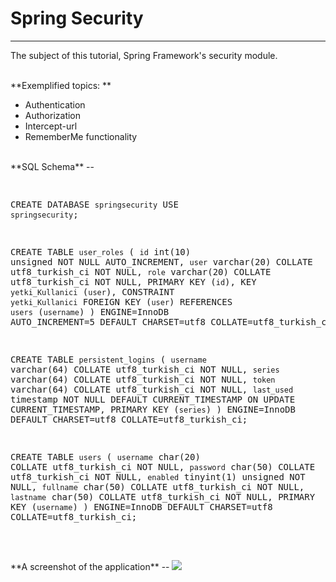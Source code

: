 # Spring Security
---

The subject of this tutorial, Spring Framework's security module.

<br>
**Exemplified topics: **

* Authentication
* Authorization
* Intercept-url
* RememberMe functionality

<br>
**SQL Schema**
--
<pre>

CREATE DATABASE `springsecurity` 
USE `springsecurity`;

CREATE TABLE `user_roles` (
  `id` int(10) unsigned NOT NULL AUTO_INCREMENT,
  `user` varchar(20) COLLATE utf8_turkish_ci NOT NULL,
  `role` varchar(20) COLLATE utf8_turkish_ci NOT NULL,
  PRIMARY KEY (`id`),
  KEY `yetki_Kullanici` (`user`),
  CONSTRAINT `yetki_Kullanici` FOREIGN KEY (`user`) REFERENCES `users` (`username`)
) ENGINE=InnoDB AUTO_INCREMENT=5 DEFAULT CHARSET=utf8 COLLATE=utf8_turkish_ci;

CREATE TABLE `persistent_logins` (
  `username` varchar(64) COLLATE utf8_turkish_ci NOT NULL,
  `series` varchar(64) COLLATE utf8_turkish_ci NOT NULL,
  `token` varchar(64) COLLATE utf8_turkish_ci NOT NULL,
  `last_used` timestamp NOT NULL DEFAULT CURRENT_TIMESTAMP ON UPDATE CURRENT_TIMESTAMP,
  PRIMARY KEY (`series`)
) ENGINE=InnoDB DEFAULT CHARSET=utf8 COLLATE=utf8_turkish_ci;

CREATE TABLE `users` (
  `username` char(20) COLLATE utf8_turkish_ci NOT NULL,
  `password` char(50) COLLATE utf8_turkish_ci NOT NULL,
  `enabled` tinyint(1) unsigned NOT NULL,
  `fullname` char(50) COLLATE utf8_turkish_ci NOT NULL,
  `lastname` char(50) COLLATE utf8_turkish_ci NOT NULL,
  PRIMARY KEY (`username`)
) ENGINE=InnoDB DEFAULT CHARSET=utf8 COLLATE=utf8_turkish_ci;

</pre>

<br>
**A screenshot of the application**
--
<img src="http://i62.tinypic.com/r060bn.png"/>

